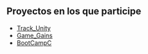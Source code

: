 ## Proyectos en los que participe 
- [Track_Unity](https://github.com/VichoIFA/Track_Unity)
- [Game_Gains](https://github.com/VichoIFA/Game_Gains)
- [BootCampC](https://github.com/inzenfenix/BootCampC)